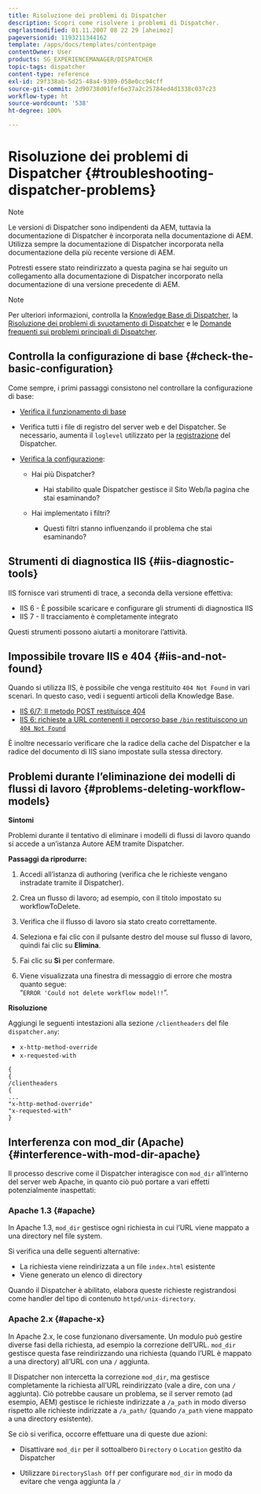 ```yaml
---
title: Risoluzione dei problemi di Dispatcher
description: Scopri come risolvere i problemi di Dispatcher.
cmgrlastmodified: 01.11.2007 08 22 29 [aheimoz]
pageversionid: 1193211344162
template: /apps/docs/templates/contentpage
contentOwner: User
products: SG_EXPERIENCEMANAGER/DISPATCHER
topic-tags: dispatcher
content-type: reference
exl-id: 29f338ab-5d25-48a4-9309-058e0cc94cff
source-git-commit: 2d90738d01fef6e37a2c25784ed4d1338c037c23
workflow-type: ht
source-wordcount: '538'
ht-degree: 100%

---
```


# Risoluzione dei problemi di Dispatcher {#troubleshooting-dispatcher-problems}

>[!NOTE]
>
>Le versioni di Dispatcher sono indipendenti da AEM, tuttavia la documentazione di Dispatcher è incorporata nella documentazione di AEM. Utilizza sempre la documentazione di Dispatcher incorporata nella documentazione della più recente versione di AEM.
>
>Potresti essere stato reindirizzato a questa pagina se hai seguito un collegamento alla documentazione di Dispatcher incorporato nella documentazione di una versione precedente di AEM.

>[!NOTE]
>
>Per ulteriori informazioni, controlla la [Knowledge Base di Dispatcher](https://helpx.adobe.com/it/experience-manager/kb/index/dispatcher.html), la [Risoluzione dei problemi di svuotamento di Dispatcher](https://experienceleague.adobe.com/search.html?lang=it#q=troubleshooting%20dispatcher%20flushing%20issues&amp;sort=relevancy&amp;f:el_product=[Experience%20Manager]) e le [Domande frequenti sui problemi principali di Dispatcher](dispatcher-faq.md).

## Controlla la configurazione di base {#check-the-basic-configuration}

Come sempre, i primi passaggi consistono nel controllare la configurazione di base:

* [Verifica il funzionamento di base](/help/using/dispatcher-configuration.md#confirming-basic-operation)
* Verifica tutti i file di registro del server web e del Dispatcher. Se necessario, aumenta il `loglevel` utilizzato per la [registrazione](/help/using/dispatcher-configuration.md#logging) del Dispatcher.

* [Verifica la configurazione](/help/using/dispatcher-configuration.md):

   * Hai più Dispatcher?

      * Hai stabilito quale Dispatcher gestisce il Sito Web/la pagina che stai esaminando?

   * Hai implementato i filtri?

      * Questi filtri stanno influenzando il problema che stai esaminando?

## Strumenti di diagnostica IIS {#iis-diagnostic-tools}

IIS fornisce vari strumenti di trace, a seconda della versione effettiva:

* IIS 6 - È possibile scaricare e configurare gli strumenti di diagnostica IIS
* IIS 7 - Il tracciamento è completamente integrato

Questi strumenti possono aiutarti a monitorare l’attività.

## Impossibile trovare IIS e 404 {#iis-and-not-found}

Quando si utilizza IIS, è possibile che venga restituito `404 Not Found` in vari scenari. In questo caso, vedi i seguenti articoli della Knowledge Base.

* [IIS 6/7: Il metodo POST restituisce 404](https://helpx.adobe.com/it/experience-manager/kb/IIS6IsapiFilters.html)
* [IIS 6: richieste a URL contenenti il percorso base `/bin` restituiscono un `404 Not Found`](https://helpx.adobe.com/it/experience-manager/kb/RequestsToBinDirectoryFailInIIS6.html)

È inoltre necessario verificare che la radice della cache del Dispatcher e la radice del documento di IIS siano impostate sulla stessa directory.

## Problemi durante l’eliminazione dei modelli di flussi di lavoro {#problems-deleting-workflow-models}

**Sintomi**

Problemi durante il tentativo di eliminare i modelli di flussi di lavoro quando si accede a un’istanza Autore AEM tramite Dispatcher.

**Passaggi da riprodurre:**

1. Accedi all’istanza di authoring (verifica che le richieste vengano instradate tramite il Dispatcher).
1. Crea un flusso di lavoro; ad esempio, con il titolo impostato su workflowToDelete.
1. Verifica che il flusso di lavoro sia stato creato correttamente.
1. Seleziona e fai clic con il pulsante destro del mouse sul flusso di lavoro, quindi fai clic su **Elimina**.

1. Fai clic su **Sì** per confermare.
1. Viene visualizzata una finestra di messaggio di errore che mostra quanto segue:\
   “`ERROR 'Could not delete workflow model!!`”.

**Risoluzione**

Aggiungi le seguenti intestazioni alla sezione `/clientheaders` del file `dispatcher.any`:

* `x-http-method-override`
* `x-requested-with`

```
{  
{  
/clientheaders  
{  
...  
"x-http-method-override"  
"x-requested-with"  
}
```

## Interferenza con mod_dir (Apache) {#interference-with-mod-dir-apache}

Il processo descrive come il Dispatcher interagisce con `mod_dir` all’interno del server web Apache, in quanto ciò può portare a vari effetti potenzialmente inaspettati:

### Apache 1.3 {#apache}

In Apache 1.3, `mod_dir` gestisce ogni richiesta in cui l’URL viene mappato a una directory nel file system.

Si verifica una delle seguenti alternative:

* La richiesta viene reindirizzata a un file `index.html` esistente
* Viene generato un elenco di directory

Quando il Dispatcher è abilitato, elabora queste richieste registrandosi come handler del tipo di contenuto `httpd/unix-directory`.

### Apache 2.x {#apache-x}

In Apache 2.x, le cose funzionano diversamente. Un modulo può gestire diverse fasi della richiesta, ad esempio la correzione dell’URL. `mod_dir` gestisce questa fase reindirizzando una richiesta (quando l’URL è mappato a una directory) all’URL con una `/` aggiunta.

Il Dispatcher non intercetta la correzione `mod_dir`, ma gestisce completamente la richiesta all’URL reindirizzato (vale a dire, con una `/` aggiunta). Ciò potrebbe causare un problema, se il server remoto (ad esempio, AEM) gestisce le richieste indirizzate a `/a_path` in modo diverso rispetto alle richieste indirizzate a `/a_path/` (quando `/a_path` viene mappato a una directory esistente).

Se ciò si verifica, occorre effettuare una di queste due azioni:

* Disattivare `mod_dir` per il sottoalbero `Directory` o `Location` gestito da Dispatcher

* Utilizzare `DirectorySlash Off` per configurare `mod_dir` in modo da evitare che venga aggiunta la `/`

